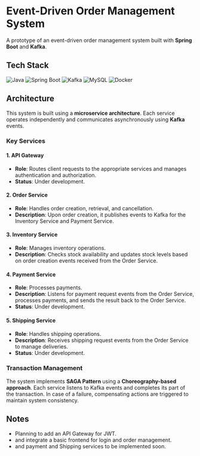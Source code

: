# Event-Driven Order Management System

A prototype of an event-driven order management system built with **Spring Boot** and **Kafka**.

## Tech Stack
![Java](https://img.shields.io/badge/Java-17-blue) ![Spring Boot](https://img.shields.io/badge/Spring%20Boot-3.2.10-green) ![Kafka](https://img.shields.io/badge/Kafka-2.3.0-orange) ![MySQL](https://img.shields.io/badge/MySQL-5.7-blue) ![Docker](https://img.shields.io/badge/Docker-20.10.7-blue)

## Architecture
This system is built using a **microservice architecture**. Each service operates independently and communicates asynchronously using **Kafka** events.

### Key Services
#### 1. API Gateway

- **Role**: Routes client requests to the appropriate services and manages authentication and authorization.
- **Status**: Under development.

#### 2. Order Service

- **Role**: Handles order creation, retrieval, and cancellation.
- **Description**: Upon order creation, it publishes events to Kafka for the Inventory Service and Payment Service.

#### 3. Inventory Service

- **Role**: Manages inventory operations.
- **Description**: Checks stock availability and updates stock levels based on order creation events received from the Order Service.

#### 4. Payment Service

- **Role**: Processes payments.
- **Description**: Listens for payment request events from the Order Service, processes payments, and sends the result back to the Order Service.
- **Status**: Under development.

#### 5. Shipping Service

- **Role**: Handles shipping operations.
- **Description**: Receives shipping request events from the Order Service to manage deliveries.
- **Status**: Under development.

### Transaction Management
The system implements **SAGA Pattern** using a **Choreography-based approach**. Each service listens to Kafka events and completes its part of the transaction. In case of a failure, compensating actions are triggered to maintain system consistency.

## Notes
- Planning to add an API Gateway for JWT.
- and integrate a basic frontend for login and order management.
- and payment and Shipping services to be implemented soon.
